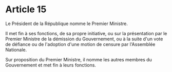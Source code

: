 # Article 15

Le Président de la République nomme le Premier Ministre.

Il met fin à ses fonctions, de sa propre initiative, ou sur la présentation par le Premier
Ministre de la démission du Gouvernement, ou à la suite d'un vote de défiance ou de
l'adoption d'une motion de censure par l'Assemblée Nationale.

Sur proposition du Premier Ministre, il nomme les autres membres du Gouvernement
et met fin à leurs fonctions.

